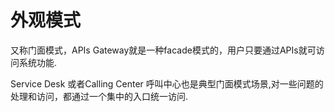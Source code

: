 # 外观模式

又称门面模式，APIs Gateway就是一种facade模式的，用户只要通过APIs就可访问系统功能.

Service Desk 或者Calling Center 呼叫中心也是典型门面模式场景,对一些问题的处理和访问，都通过一个集中的入口统一访问.
